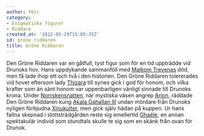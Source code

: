 ```yaml
---
author: Ymir
category:
- Enigmatiska figurer
- Riddare
created_at: '2012-05-29T15:05:35Z'
id: gröne riddaren
title: Gröne Riddaren
---
```

Den Gröne Riddaren var en gåtfull, tyst figur som för en tid uppträdde vid Drunoks hov. Hans uppdykande sammanföll med [Malkom Trevenas] död, men få lade ihop ett och två i den historien. Den Gröne Riddaren tolererades vid hovet eftersom lady [Thizara] till synes gick i god för honom, och vilka krafter som än sänt honom var uppenbarligen vänligt sinnade till Drunoks krona. Under [Norrskensnatten], när mystiska väsen angrep [Arlon], räddade Den Gröne Riddaren kung [Akala Gahallan III] undan mördare från Drunoks nyligen förbjudna [Xinukulter], men gick själv hädan på kuppen. Ur hans fallna skepnad i slottsträdgården reste sig emellertid [Ghaële], en annan spektakulär individ som stundtals skulle te sig som en skänk från ovan för Drunok.

  [Malkom Trevenas]: Malkom_Trevena
  [Thizara]: Thizara
  [Norrskensnatten]: Norrskensnatten
  [Arlon]: Arlon
  [Akala Gahallan III]: Akala_Gahallan_III
  [Xinukulter]: Xinukulter
  [Ghaële]: Ghaële